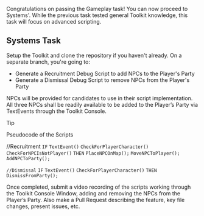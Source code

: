 <!-- https://gist.github.com/Cube707/810e9441de3aa2e2a2cc79eb4f0adaaf -->

<!-- Kaylinhh
October 22, 2025 -->

Congratulations on passing the Gameplay task! You can now proceed to Systems'. While the previous task tested general Toolkit knowledge, this task will focus on advanced scripting. 

## Systems Task

Setup the Toolkit and clone the repository if you haven't already. On a separate branch, you're going to:

- Generate a Recruitment Debug Script to add NPCs to the Player's Party
- Generate a Dismissal Debug Script to remove NPCs from the Player's Party

NPCs will be provided for candidates to use in their script implementation. All three NPCs shall be readily available to be added to the Player’s Party via TextEvents through the Toolkit Console.

> [!TIP]
> Pseudocode of the Scripts

//Recruitment
`IF`
`TextEvent()`
`CheckForPlayerCharacter()`
`CheckForNPCIsNotPlayer()`
 `THEN`
`PlaceNPCOnMap();`
`MoveNPCToPlayer();`
`AddNPCToParty();`

`//Dismissal`
`IF`
`TextEvent()`
`CheckForPlayerCharacter()`
`THEN`
`DismissFromParty();`

Once completed, submit a video recording of the scripts working through the Toolkit Console Window, adding and removing the NPCs from the Player’s Party. Also make a Pull Request describing the feature, key file changes, present issues, etc.
